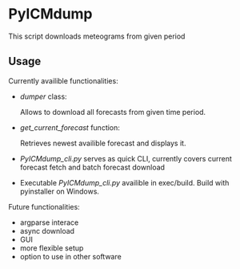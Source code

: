 # PyICMdump
This script downloads meteograms from given period

## Usage

Currently availible functionalities:

* _dumper_ class:

    Allows to download all forecasts from given time period.
    
* _get_current_forecast_ function:
 
    Retrieves newest availible forecast and displays it.

* _PyICMdump_cli.py_ serves as quick CLI, currently covers current forecast fetch and batch forecast download

* Executable _PyICMdump_cli.py_ availible in exec/build. Build with pyinstaller on Windows.
    
Future functionalities:

* argparse interace
* async download
* GUI
* more flexible setup
* option to use in other software

